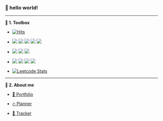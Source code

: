 ### 👋 hello world!

---

**🧰 1. Toolbox**

- [![Hits](https://hits.seeyoufarm.com/api/count/incr/badge.svg?url=https%3A%2F%2Fgithub.com%2Fhoosong0235&count_bg=%23666666&title_bg=%23333333&icon=github.svg&icon_color=%23FFFFFF&title=Github&edge_flat=false)](https://hits.seeyoufarm.com)

- <img src="https://img.shields.io/badge/Rust-000000?style=flat&logo=Rust&logoColor=white"/> <img src="https://img.shields.io/badge/Python-3776AB?style=flat&logo=Python&logoColor=white"/> <img src="https://img.shields.io/badge/C-A8B9CC?style=flat&logo=C&logoColor=white"/> <img src="https://img.shields.io/badge/Java-007395?style=flat&logo=Jordan&logoColor=white"/> <img src="https://img.shields.io/badge/Dart-0175C2?style=flat&logo=Dart&logoColor=white"/>

<!--- <img src="https://img.shields.io/badge/C++-00599C?style=flat&logo=Cplusplus&logoColor=white"/> <img src="https://img.shields.io/badge/Scala-DC322F?style=flat&logo=Scala&logoColor=white"/> -->

- <img src="https://img.shields.io/badge/Flutter-02569B?style=flat&logo=Flutter&logoColor=white"/> <img src="https://img.shields.io/badge/Firebase-FFCA28?style=flat&logo=Firebase&logoColor=white"/> <img src="https://img.shields.io/badge/Unity-FFFFFF?style=flat&logo=Unity&logoColor=white"/> 

<!--- <img src="https://img.shields.io/badge/HTML5-E34F26?style=flat&logo=HTML5&logoColor=white"/> <img src="https://img.shields.io/badge/CSS3-1572B6?style=flat&logo=CSS3&logoColor=white"/> <img src="https://img.shields.io/badge/JavaScript-F7DF1E?style=flat&logo=JavaScript&logoColor=white"/> -->

- <img src="https://img.shields.io/badge/Figma-F24E1E?style=flat&logo=Figma&logoColor=white"/> <img src="https://img.shields.io/badge/Rhinoceros-801010?style=flat&logo=Rhinoceros&logoColor=white"/> <img src="https://img.shields.io/badge/Adobe Illustrator-FF9A00?style=flat&logo=Adobe Illustrator&logoColor=white"/> <img src="https://img.shields.io/badge/Adobe Photoshop-31A8FF?style=flat&logo=Adobe Photoshop&logoColor=white"/>

- [![Leetcode Stats](https://leetcard.develop0235.cool/develop0235)](https://leetcode.com/develop0235)

<!-- - [![Solved.ac프로필](http://mazassumnida.wtf/api/mini/generate_badge?boj=hoosong0235)](https://solved.ac/hoosong0235) [![Solved.ac프로필](http://mazassumnida.wtf/api/mini/generate_badge?boj=hoosong0235c)](https://solved.ac/hoosong0235c) [![Solved.ac프로필](http://mazassumnida.wtf/api/mini/generate_badge?boj=hoosong0235python)](https://solved.ac/hoosong0235python) -->

---

**🔎 2. About me**

- [📖 Portfolio](https://hoosong0235.notion.site/Portfolio-a869d78c1d5b4d28b8e6ef3fbfa16de9)

- [🔥 Planner](https://hoosong0235.notion.site/Planner-b9a91bd182a047318f1b967bf17a570a)

- [👟 Tracker](https://hoosong0235.notion.site/Tracker-748c994a16b442f386bad9a66ca00f97)


